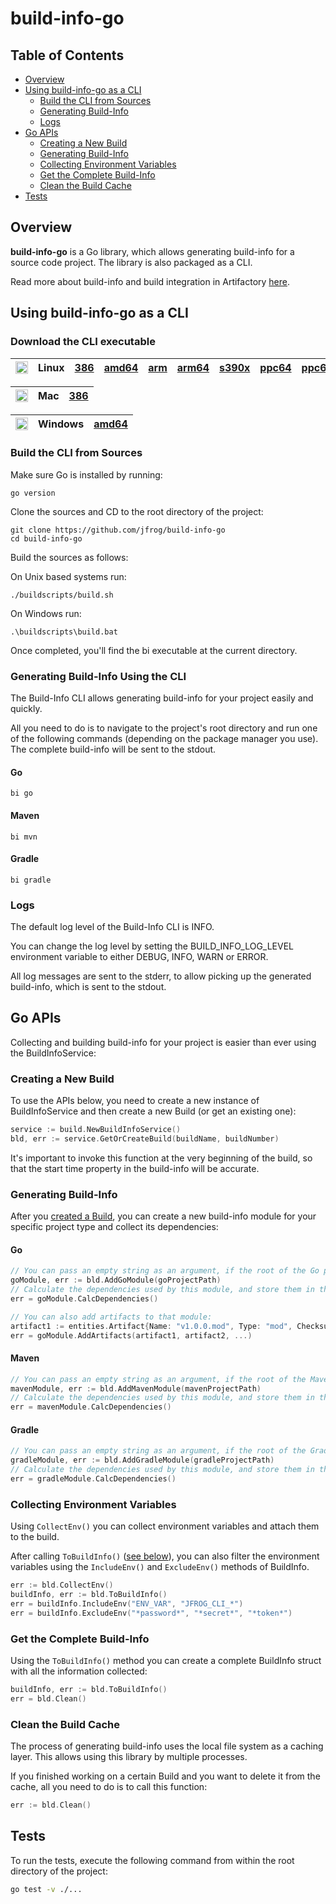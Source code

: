 # build-info-go

## Table of Contents

- [Overview](#overview)
- [Using build-info-go as a CLI](#using-build-info-go-as-a-cli)
  - [Build the CLI from Sources](#build-the-cli-from-sources)
  - [Generating Build-Info](#generating-build-info-using-the-cli)
  - [Logs](#logs)
- [Go APIs](#go-apis)
  - [Creating a New Build](#creating-a-new-build)
  - [Generating Build-Info](#generating-build-info)
  - [Collecting Environment Variables](#collecting-environment-variables)
  - [Get the Complete Build-Info](#get-the-complete-build-info)
  - [Clean the Build Cache](#clean-the-build-cache)
- [Tests](#tests)

## Overview

**build-info-go** is a Go library, which allows generating build-info for a source code project. The library is also packaged as a CLI.

Read more about build-info and build integration in Artifactory [here](https://www.jfrog.com/confluence/display/JFROG/Build+Integration).

## Using build-info-go as a CLI
### Download the CLI executable

|<img src="images/linux.png" valign="middle" width="20"> | Linux | [386](https://releases.jfrog.io/artifactory/bi-cli/v1/0.1.2/linux-386/bi) |[amd64](https://releases.jfrog.io/artifactory/bi-cli/v1/0.1.2/linux-amd64/bi) | [arm](https://releases.jfrog.io/artifactory/bi-cli/v1/0.1.2/linux-arm/bi) | [arm64](https://releases.jfrog.io/artifactory/bi-cli/v1/0.1.2/linux-arm64/bi) | [s390x](https://releases.jfrog.io/artifactory/bi-cli/v1/0.1.2/linux-s390x/bi) |  [ppc64](https://releases.jfrog.io/artifactory/bi-cli/v1/0.1.2/linux-ppc64/bi) | [ppc64le](https://releases.jfrog.io/artifactory/bi-cli/v1/0.1.2/linux-ppc64le/bi) |
| :---: | :---: | :---: | :---: | :---: | :---: | :---: | :---: | :---: |

|<img src="images/mac.png" valign="middle" width="20"> | Mac | [386](https://releases.jfrog.io/artifactory/bi-cli/v1/0.1.2/mac-386/bi) | 
| :---: | :---: | :---: |

|<img src="images/windows.png" valign="middle" width="20"> | Windows | [amd64](https://releases.jfrog.io/artifactory/bi-cli/v1/0.1.2/windows-amd64/bi.exe) | 
| :---: | :---: | :---: |

### Build the CLI from Sources

Make sure Go is installed by running:
```
go version
```

Clone the sources and CD to the root directory of the project:
```
git clone https://github.com/jfrog/build-info-go
cd build-info-go
```
Build the sources as follows:

On Unix based systems run:
````
./buildscripts/build.sh
````
On Windows run:
````
.\buildscripts\build.bat
````
Once completed, you'll find the bi executable at the current directory.

### Generating Build-Info Using the CLI

The Build-Info CLI allows generating build-info for your project easily and quickly.

All you need to do is to navigate to the project's root directory and run one of the following commands (depending on the package manager you use). The complete build-info will be sent to the stdout.

#### Go

```shell
bi go
```
#### Maven

```shell
bi mvn
```
#### Gradle

```shell
bi gradle
```

### Logs

The default log level of the Build-Info CLI is INFO.

You can change the log level by setting the BUILD_INFO_LOG_LEVEL environment variable to either DEBUG, INFO, WARN or ERROR.

All log messages are sent to the stderr, to allow picking up the generated build-info, which is sent to the stdout.

## Go APIs

Collecting and building build-info for your project is easier than ever using the BuildInfoService:

### Creating a New Build

To use the APIs below, you need to create a new instance of BuildInfoService and then create a new Build (or get an existing one):

```go
service := build.NewBuildInfoService()
bld, err := service.GetOrCreateBuild(buildName, buildNumber)
```

It's important to invoke this function at the very beginning of the build, so that the start time property in the build-info will be accurate.

### Generating Build-Info

After you [created a Build](#creating-a-new-build), you can create a new build-info module for your specific project type and collect its dependencies:

#### Go
```go
// You can pass an empty string as an argument, if the root of the Go project is the working directory
goModule, err := bld.AddGoModule(goProjectPath)
// Calculate the dependencies used by this module, and store them in the module struct.
err = goModule.CalcDependencies()

// You can also add artifacts to that module:
artifact1 := entities.Artifact{Name: "v1.0.0.mod", Type: "mod", Checksum: &entities.Checksum{Sha1: "123", Md5: "456", Sha256: "789"}}
err = goModule.AddArtifacts(artifact1, artifact2, ...)

```

#### Maven
```go
// You can pass an empty string as an argument, if the root of the Maven project is the working directory
mavenModule, err := bld.AddMavenModule(mavenProjectPath)
// Calculate the dependencies used by this module, and store them in the module struct.
err = mavenModule.CalcDependencies()
```

#### Gradle
```go
// You can pass an empty string as an argument, if the root of the Gradle project is the working directory
gradleModule, err := bld.AddGradleModule(gradleProjectPath)
// Calculate the dependencies used by this module, and store them in the module struct.
err = gradleModule.CalcDependencies()
```

### Collecting Environment Variables

Using `CollectEnv()` you can collect environment variables and attach them to the build.

After calling `ToBuildInfo()` ([see below](#get-the-complete-build-info)), you can also filter the environment variables using the `IncludeEnv()` and `ExcludeEnv()` methods of BuildInfo.

```go
err := bld.CollectEnv()
buildInfo, err := bld.ToBuildInfo()
err = buildInfo.IncludeEnv("ENV_VAR", "JFROG_CLI_*")
err = buildInfo.ExcludeEnv("*password*", "*secret*", "*token*")
```

### Get the Complete Build-Info

Using the `ToBuildInfo()` method you can create a complete BuildInfo struct with all the information collected:

```go
buildInfo, err := bld.ToBuildInfo()
err = bld.Clean()
```

### Clean the Build Cache

The process of generating build-info uses the local file system as a caching layer. This allows using this library by multiple processes.

If you finished working on a certain Build and you want to delete it from the cache, all you need to do is to call this function:

```go
err := bld.Clean()
```

## Tests

To run the tests, execute the following command from within the root directory of the project:

```sh
go test -v ./...
```
